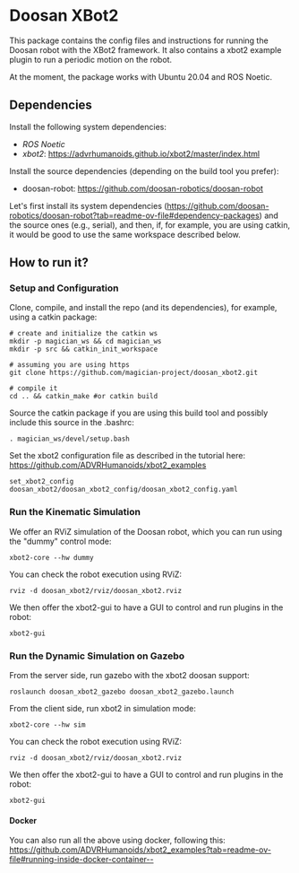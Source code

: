 # Doosan XBot2

This package contains the config files and instructions for running the Doosan robot with the XBot2 framework. It also contains a xbot2 example plugin to run a periodic motion on the robot.

At the moment, the package works with Ubuntu 20.04 and ROS Noetic.

## Dependencies

Install the following system dependencies:

- *ROS Noetic*
- *xbot2*: https://advrhumanoids.github.io/xbot2/master/index.html

Install the source dependencies (depending on the build tool you prefer):

- doosan-robot: https://github.com/doosan-robotics/doosan-robot

Let's first install its system dependencies (https://github.com/doosan-robotics/doosan-robot?tab=readme-ov-file#dependency-packages) and the source ones (e.g., serial), and then, if, for example, you are using catkin, it would be good to use the same workspace described below.

## How to run it?

### Setup and Configuration

Clone, compile, and install the repo (and its dependencies), for example, using a catkin package:


```
# create and initialize the catkin ws
mkdir -p magician_ws && cd magician_ws
mkdir -p src && catkin_init_workspace
 
# assuming you are using https
git clone https://github.com/magician-project/doosan_xbot2.git

# compile it
cd .. && catkin_make #or catkin build

```

Source the catkin package if you are using this build tool and possibly include this source in the .bashrc:

```
. magician_ws/devel/setup.bash
```

Set the xbot2 configuration file as described in the tutorial here: https://github.com/ADVRHumanoids/xbot2_examples

```
set_xbot2_config doosan_xbot2/doosan_xbot2_config/doosan_xbot2_config.yaml
```

### Run the Kinematic Simulation

We offer an RViZ simulation of the Doosan robot, which you can run using the "dummy" control mode:

```
xbot2-core --hw dummy
```

You can check the robot execution using RViZ:

```
rviz -d doosan_xbot2/rviz/doosan_xbot2.rviz
```

We then offer the xbot2-gui to have a GUI to control and run plugins in the robot:

```
xbot2-gui
```

### Run the Dynamic Simulation on Gazebo

From the server side, run gazebo with the xbot2 doosan support:

```
roslaunch doosan_xbot2_gazebo doosan_xbot2_gazebo.launch 
```

From the client side, run xbot2 in simulation mode:

```
xbot2-core --hw sim
```

You can check the robot execution using RViZ:

```
rviz -d doosan_xbot2/rviz/doosan_xbot2.rviz
```

We then offer the xbot2-gui to have a GUI to control and run plugins in the robot:

```
xbot2-gui
```

#### Docker

You can also run all the above using docker, following this: https://github.com/ADVRHumanoids/xbot2_examples?tab=readme-ov-file#running-inside-docker-container--

